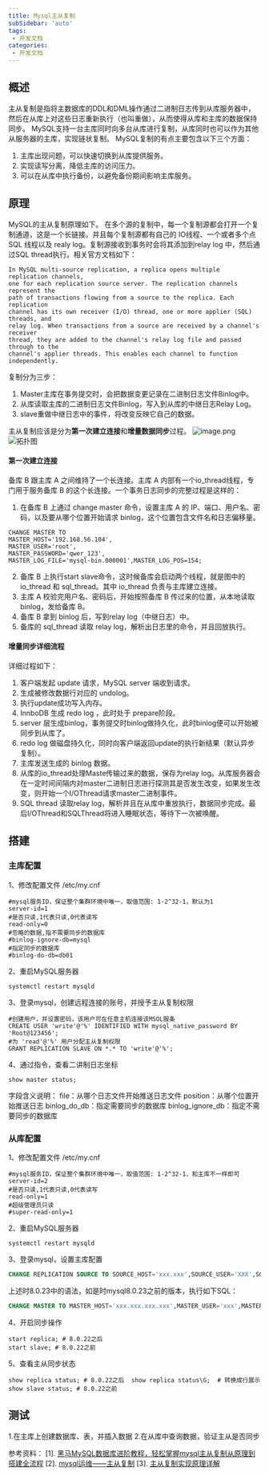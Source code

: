 ```yaml
---
title: Mysql主从复制
subSidebar: 'auto'
tags:
 - 开发文档
categories: 
 - 开发文档
---
```



## 概述
主从复制是指将主数据库的DDL和DML操作通过二进制日志传到从库服务器中，然后在从库上对这些日志重新执行（也叫重做），从而使得从库和主库的数据保持同步。
MySQL支持一台主库同时向多台从库进行复制，从库同时也可以作为其他从服务器的主库，实现链状复制。
MySQL复制的有点主要包含以下三个方面：

1. 主库出现问题，可以快速切换到从库提供服务。
2. 实现读写分离，降低主库的访问压力。
3. 可以在从库中执行备份，以避免备份期间影响主库服务。
## 原理
MySQL的主从复制原理如下。
在多个源的复制中，每一个复制源都会打开一个复制通道，这是一个长链接。并且每个复制源都有自己的 IO线程、一个或者多个点 SQL 线程以及 realy log。复制源接收到事务时会将其添加到relay log 中，然后通过SQL thread执行。相关官方文档如下：
```
In MySQL multi-source replication, a replica opens multiple replication channels,
one for each replication source server. The replication channels represent the 
path of transactions flowing from a source to the replica. Each replication 
channel has its own receiver (I/O) thread, one or more applier (SQL) threads, and
relay log. When transactions from a source are received by a channel's receiver 
thread, they are added to the channel's relay log file and passed through to the 
channel's applier threads. This enables each channel to function independently.
```
复制分为三步：

1. Master主库在事务提交时，会把数据变更记录在二进制日志文件Binlog中。
2. 从库读取主库的二进制日志文件Binlog，写入到从库的中继日志Relay Log。
3. slave重做中继日志中的事件，将改变反映它自己的数据。

主从复制应该是分为**第一次建立连接**和**增量数据同步**过程。
![image.png](https://cdn.nlark.com/yuque/0/2023/png/20357988/1693816152967-544ea372-8bc8-4674-b834-db418c374115.png#averageHue=%23f8f7f6&clientId=uad4d9e35-9d57-4&from=paste&id=u9e871993&originHeight=324&originWidth=554&originalType=url&ratio=1.25&rotation=0&showTitle=false&size=72992&status=done&style=none&taskId=u0ecb3ec2-9cc0-48ff-bbe3-575d3368bd7&title=)
![拓扑图](https://cdn.nlark.com/yuque/0/2023/png/20357988/1693816201802-018a0c0b-1a7c-4a74-a054-3b0c66ef0455.png#averageHue=%23f2f2f2&clientId=uad4d9e35-9d57-4&from=paste&id=u4d42c029&originHeight=201&originWidth=480&originalType=url&ratio=1.25&rotation=0&showTitle=true&size=42986&status=done&style=none&taskId=u9f28dc09-11dd-46b7-a825-9c9203fb951&title=%E6%8B%93%E6%89%91%E5%9B%BE "拓扑图")
#### 第一次建立连接
备库 B 跟主库 A 之间维持了一个长连接。主库 A 内部有一个io_thread线程，专门用于服务备库 B 的这个长连接。一个事务日志同步的完整过程是这样的：

1. 在备库 B 上通过 change master 命令，设置主库 A 的 IP、端口、用户名、密码，以及要从哪个位置开始请求 binlog，这个位置包含文件名和日志偏移量。
```
CHANGE MASTER TO 
MASTER_HOST='192.168.56.104',
MASTER_USER='root',
MASTER_PASSWORD='qwer_123',
MASTER_LOG_FILE='mysql-bin.000001',MASTER_LOG_POS=154;
```

2. 备库 B 上执行start slave命令，这时候备库会启动两个线程，就是图中的 io_thread 和 sql_thread。其中 io_thread 负责与主库建立连接。
3. 主库 A 校验完用户名、密码后，开始按照备库 B 传过来的位置，从本地读取 binlog，发给备库 B。
4. 备库 B 拿到 binlog 后，写到relay log（中继日志）中。
5. 备库的 sql_thread 读取 relay log，解析出日志里的命令，并且回放执行。
#### 增量同步详细流程
详细过程如下：

1. 客户端发起 update 请求，MySQL server 端收到请求。
2. 生成被修改数据行对应的 undolog。
3. 执行update成功写入内存。
4. InnboDB 生成 redo log ，此时处于 prepare阶段。
5. server 层生成binlog，事务提交时binlog做持久化，此时binlog便可以开始被同步到从库了。
6. redo log 做磁盘持久化，同时向客户端返回update的执行新结果（默认异步复制）。
7. 主库发送生成的 binlog 数据。
8. 从库的io_thread处理Maste传输过来的数据，保存为relay log。从库服务器会在一定时间间隔内对master二进制日志进行探测其是否发生改变，如果发生改变，则开始一个I/OThread请求master二进制事件。
9. SQL thread 读取relay log，解析并且在从库中重放执行，数据同步完成。最后I/OThread和SQLThread将进入睡眠状态，等待下一次被唤醒。
## 搭建
### 主库配置
1、修改配置文件 /etc/my.cnf
```shell
#mysql服务ID，保证整个集群环境中唯一，取值范围: 1-2^32-1，默认为1
server-id=1
#是否只读,1代表只读,0代表读写
read-only=0
#忽略的数据,指不需要同步的数据库
#binlog-ignore-db=mysql
#指定同步的数据库
#binlog-do-db=db01

```
2、重启MySQL服务器
```shell
systemctl restart mysqld
```
3、登录mysql，创建远程连接的账号，并授予主从复制权限
```shell
#创建用户，并设置密码，该用户可在任意主机连接该MSOL服条
CREATE USER 'write'@'%' IDENTIFIED WITH mysql_native_password BY 'Root@123456';
#为 'read'@'%' 用户分配主从复制权限
GRANT REPLICATION SLAVE ON *.* TO 'write'@'%';
```
4、通过指令，查看二讲制日志坐标
```shell
show master status;
```
字段含义说明：
file：从哪个日志文件开始推送日志文件
position：从哪个位置开始推送日志
binlog_do_db：指定需要同步的数据库
binlog_ignore_db：指定不需要同步的数据库

### 从库配置
1、修改配置文件 /etc/my.cnf
```shell
#mysql服务ID，保证整个集群环境中唯一，取值范围: 1-2^32-1，和主库不一样即可
server-id=2
#是否只读,1代表只读,0代表读写
read-only=1
#超级管理员只读
#super-read-only=1
```
2、重启MySQL服务器
```shell
systemctl restart mysqld
```
3、登录mysql，设置主库配置
```sql
CHANGE REPLICATION SOURCE TO SOURCE_HOST='xxx.xxx',SOURCE_USER='XXX',SOURCE_LOG_FILE='xxx',SOURCE_LOG_POS=xxx;
```
上述时8.0.23中的语法，如是时mysql8.0.23之前的版本，执行如下SQL：
```sql
CHANGE MASTER TO MASTER_HOST='xxx.xxx.xxx.xxx',MASTER_USER='xxx',MASTER_PASSWORD='xxx',MASTER_LOG_FILE='xxx',MASTER_LOG_POS=xxx;
```
4、开启同步操作
```shell
start replica; # 8.0.22之后
start slave; # 8.0.22之前
```
5、查看主从同步状态
```shell
show replica status; # 8.0.22之后  show replica status\G;  # 转换成行展示
show slave status; # 8.0.22之前
```
## 测试
1.在主库上创建数据库、表，并插入数据
2.在从库中查询数据，验证主从是否同步


参考资料：
[1]. [黑马MySQL数据库进阶教程，轻松掌握mysql主从复制从原理到搭建全流程](https://www.bilibili.com/video/BV1jT411r77s)
[2]. [mysql运维——主从复制](https://www.dianjilingqu.com/710745.html)
[3]. [主从复制实现原理详解](https://www.cnblogs.com/shoshana-kong/p/17318124.html)



